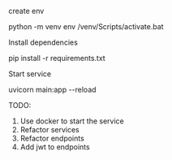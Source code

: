


create env 

python -m venv env
/venv/Scripts/activate.bat

Install dependencies

pip install -r requirements.txt


Start service

uvicorn main:app --reload




TODO:
1. Use docker to start the service
2. Refactor services
3. Refactor endpoints
4. Add jwt to endpoints
   
